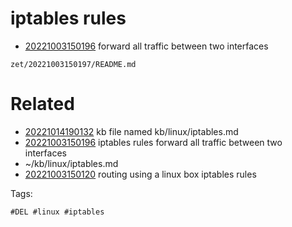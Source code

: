 # iptables rules

- [20221003150196](/zet/20221003150196/README.md) forward all traffic between two interfaces

` zet/20221003150197/README.md `

# Related

- [20221014190132](/zet/20221014190132/README.md) kb file named kb/linux/iptables.md
- [20221003150196](/zet/20221003150196/README.md) iptables rules forward all traffic between two interfaces
- ~/kb/linux/iptables.md
- [20221003150120](/zet/20221003150120/README.md) routing using a linux box iptables rules

Tags:

    #DEL #linux #iptables 
